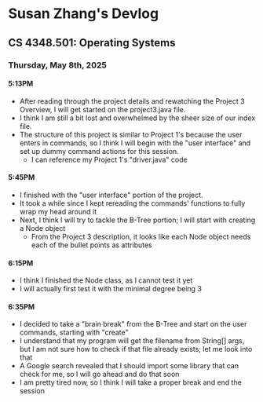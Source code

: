 # Susan Zhang's Devlog
## CS 4348.501: Operating Systems


### Thursday, May 8th, 2025
#### 5:13PM
- After reading through the project details and rewatching the Project 3 Overview, I will get started on the project3.java file.
- I think I am still a bit lost and overwhelmed by the sheer size of our index file.
- The structure of this project is similar to Project 1's because the user enters in commands, so I think I will begin with the "user interface" and set up dummy command actions for this session.
    - I can reference my Project 1's "driver.java" code

#### 5:45PM
- I finished with the "user interface" portion of the project.
- It took a while since I kept rereading the commands' functions to fully wrap my head around it
- Next, I think I will try to tackle the B-Tree portion; I will start with creating a Node object
    - From the Project 3 description, it looks like each Node object needs each of the bullet points as attributes

#### 6:15PM
- I think I finished the Node class, as I cannot test it yet
- I will actually first test it with the minimal degree being 3

#### 6:35PM
- I decided to take a "brain break" from the B-Tree and start on the user commands, starting with "create"
- I understand that my program will get the filename from String[] args, but I am not sure how to check if that file already exists; let me look into that
- A Google search revealed that I should import some library that can check for me, so I will go ahead and do that soon
- I am pretty tired now, so I think I will take a proper break and end the session